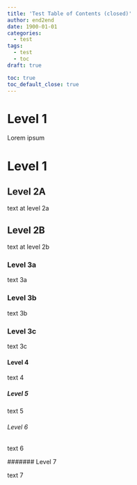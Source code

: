 ```yaml
---
title: 'Test Table of Contents (closed)'
author: end2end
date: 1900-01-01
categories:
  - test
tags:
  - test
  - toc
draft: true

toc: true
toc_default_close: true
---
```


# Level 1

Lorem ipsum

# Level 1

## Level 2A

text at level 2a

## Level 2B

text at level 2b

### Level 3a

text 3a

### Level 3b

text 3b

### Level 3c

text 3c

#### Level 4

text 4

##### Level 5

text 5

###### Level 6

text 6

####### Level 7

text 7

